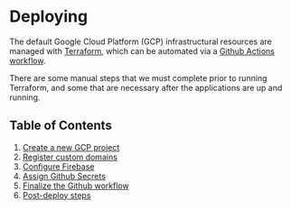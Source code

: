 # Deploying

The default Google Cloud Platform (GCP) infrastructural resources are managed with
[Terraform](../../terraform/README.md),
which can be automated via a
[Github Actions workflow](../../.github/workflows/deploy.yml).

There are some manual steps that we must complete prior to running Terraform,
and some that are necessary after the applications are up and running.

## Table of Contents

1. [Create a new GCP project](./01-gcp-project-setup/README.md)
2. [Register custom domains](./02-dns-registration/README.md)
3. [Configure Firebase](./03-firebase-configuration/README.md)
4. [Assign Github Secrets](./04-github-secrets/README.md)
5. [Finalize the Github workflow](./05-github-workflow/README.md)
6. [Post-deploy steps](./06-post-deploy-steps/README.md)
